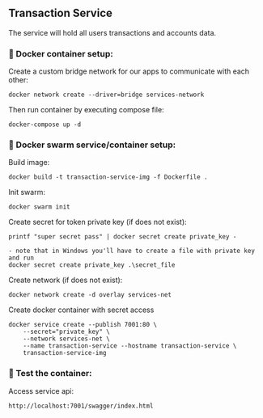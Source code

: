 ## Transaction Service 
The service will hold all users transactions and accounts data. 

### :small_blue_diamond: Docker container setup:
Create a custom bridge network for our apps to communicate with each other:
```
docker network create --driver=bridge services-network
```

Then run container by executing compose file:
```
docker-compose up -d
```

### :small_blue_diamond: Docker swarm service/container setup:

Build image:
```
docker build -t transaction-service-img -f Dockerfile .
```

Init swarm:
```
docker swarm init
```

Create secret for token private key (if does not exist):
```
printf "super secret pass" | docker secret create private_key -

- note that in Windows you'll have to create a file with private key and run
docker secret create private_key .\secret_file
```


Create network (if does not exist):
```
docker network create -d overlay services-net
```

Create docker container with secret access
```
docker service create --publish 7001:80 \
    --secret="private_key" \
    --network services-net \
    --name transaction-service --hostname transaction-service \
    transaction-service-img
```

### :small_blue_diamond: Test the container:

Access service api:
```
http://localhost:7001/swagger/index.html
```
